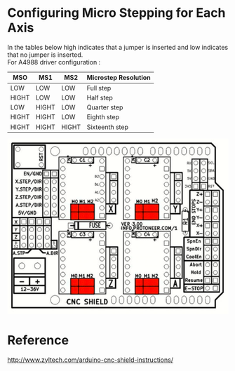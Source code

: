 # Configuring Micro Stepping for Each Axis
In the tables below high indicates that a jumper is inserted and low indicates that no jumper is inserted.  
For A4988 driver configuration :
  
|      MSO      |       MS1       |      MS2      | Microstep Resolution |
| ------------- | --------------- | --------------| ---------------------|
|       LOW     |       LOW       |       LOW     |       Full step      |
|      HIGHT    |       LOW       |       LOW     |       Half step      |
|       LOW     |      HIGHT      |       LOW     |     Quarter step     |
|      HIGHT    |      HIGHT      |       LOW     |      Eighth step     |
|      HIGHT    |      HIGHT      |      HIGHT    |    Sixteenth step    |  

![position](https://github.com/ghostlof/GRBL-motor/blob/master/Images/config.PNG)  

# Reference
http://www.zyltech.com/arduino-cnc-shield-instructions/

